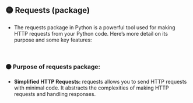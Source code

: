 ## 🟡 Requests (package)

- The requests package in Python is a powerful tool used for making HTTP requests from your Python code. Here’s more detail on its purpose and some key features:

<br>

### 🟠 Purpose of requests package:

- **Simplified HTTP Requests:** requests allows you to send HTTP requests with minimal code. It abstracts the complexities of making HTTP requests and handling responses.
